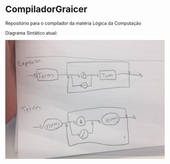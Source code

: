 # CompiladorGraicer
Repositório para o compilador da matéria Lógica da Computação

Diagrama Sintático atual:

![diagrama](https://github.com/guizg/CompiladorGraicer/blob/master/diagramaSintatico.jpeg)
